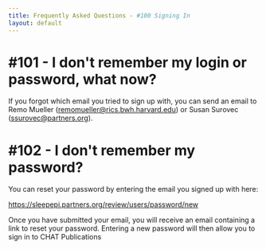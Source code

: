 ```yaml
---
title: Frequently Asked Questions - #100 Signing In
layout: default
---
```


# #101 - I don't remember my login or password, what now?

If you forgot which email you tried to sign up with, you can send an email to Remo Mueller (<remomueller@rics.bwh.harvard.edu>) or Susan Surovec (<ssurovec@partners.org>).

# #102 - I don't remember my password?

You can reset your password by entering the email you signed up with here:

<https://sleepepi.partners.org/review/users/password/new>

Once you have submitted your email, you will receive an email containing a link to reset your password. Entering a new password will then allow you to sign in to CHAT Publications
